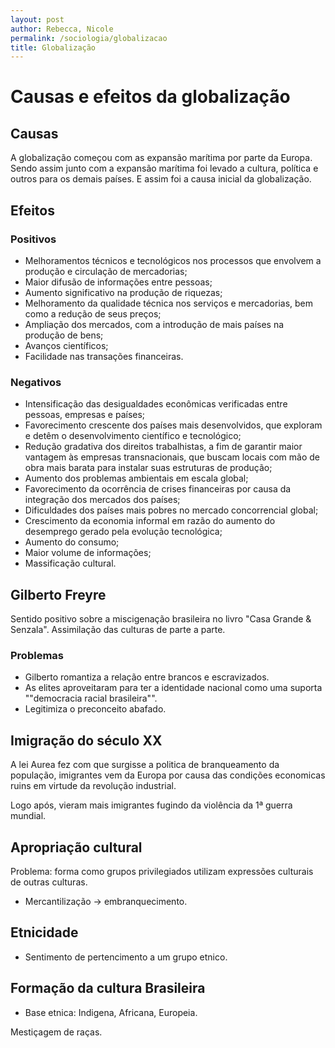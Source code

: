 ```yaml
---
layout: post
author: Rebecca, Nicole
permalink: /sociologia/globalizacao
title: Globalização
---
```

# Causas e efeitos da globalização
## Causas 
A globalização começou com as expansão marítima por parte da Europa. Sendo assim junto com a expansão marítima foi levado a cultura, política e outros para os demais países. E assim foi a causa inicial da globalização.

## Efeitos
### Positivos
- Melhoramentos técnicos e tecnológicos nos processos que envolvem a produção e circulação de mercadorias;
- Maior difusão de informações entre pessoas;
- Aumento significativo na produção de riquezas;
- Melhoramento da qualidade técnica nos serviços e mercadorias, bem como a redução de seus preços;
- Ampliação dos mercados, com a introdução de mais países na produção de bens;
- Avanços científicos;
- Facilidade nas transações financeiras.

### Negativos
- Intensificação das desigualdades econômicas verificadas entre pessoas, empresas e países;
- Favorecimento crescente dos países mais desenvolvidos, que exploram e detêm o desenvolvimento científico e tecnológico;
- Redução gradativa dos direitos trabalhistas, a fim de garantir maior vantagem às empresas transnacionais, que buscam locais com mão de obra mais barata para instalar suas estruturas de produção;
- Aumento dos problemas ambientais em escala global;
- Favorecimento da ocorrência de crises financeiras por causa da integração dos mercados dos países;
- Dificuldades dos países mais pobres no mercado concorrencial global;
- Crescimento da economia informal em razão do aumento do desemprego gerado pela evolução tecnológica;
- Aumento do consumo;
- Maior volume de informações;
- Massificação cultural.

## Gilberto Freyre
Sentido positivo sobre a miscigenação brasileira no livro "Casa Grande & Senzala". Assimilação das culturas de parte a parte.

### Problemas
- Gilberto romantiza a relação entre brancos e escravizados.
- As elites aproveitaram para ter a identidade nacional como uma suporta ""democracia racial brasileira"".
- Legitimiza o preconceito abafado.

## Imigração do século XX
A lei Aurea fez com que surgisse a politica de branqueamento da população, imigrantes vem da Europa por causa das condições economicas ruins em virtude da revolução industrial.

Logo após, vieram mais imigrantes fugindo da violência da 1ª guerra mundial.

## Apropriação cultural
Problema: forma como grupos privilegiados utilizam expressões culturais de outras culturas.

- Mercantilização $\rightarrow$ embranquecimento.

## Etnicidade
- Sentimento de pertencimento a um grupo etnico.

## Formação da cultura Brasileira
- Base etnica: Indigena, Africana, Europeia.

Mestiçagem de raças.
